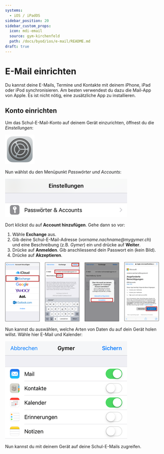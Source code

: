 ```yaml
---
systems:
  - iOS / iPadOS
sidebar_position: 20
sidebar_custom_props:
  icon: mdi-email
  source: gym-kirchenfeld
  path: /docs/byod/ios/e-mail/README.md
draft: true
---
```


# E-Mail einrichten




Du kannst deine E-Mails, Termine und Kontakte mit deinem iPhone, iPad oder iPod synchronisieren. Am besten verwendest du dazu die Mail-App von Apple. Es ist nicht nötig, eine zusätzliche App zu installieren.

## Konto einrichten

Um das Schul-E-Mail-Konto auf deinem Gerät einzurichten, öffnest du die _Einstellungen_:

![Einstellungen](./icon-settings.png)

Nun wählst du den Menüpunkt _Passwörter und Accounts_:

![](./email-setup-1.png)

Dort klickst du auf __Account hinzufügen__. Gehe dann so vor:

1. Wähle __Exchange__ aus.
2. Gib deine Schul-E-Mail-Adresse (_vorname.nachname@mygymer.ch_) und eine Beschreibung (z.B. _Gymer_) ein und drücke auf __Weiter__.
3. Drücke auf __Anmelden__. Gib anschliessend dein Passwort ein (kein Bild).
4. Drücke auf __Akzeptieren__.

![](./email-setup.svg)

Nun kannst du auswählen, welche Arten von Daten du auf dein Gerät holen willst. Wähle hier E-Mail und Kalender:

![](./email-setup-6.png)

Nun kannst du mit deinem Gerät auf deine Schul-E-Mails zugreifen.

